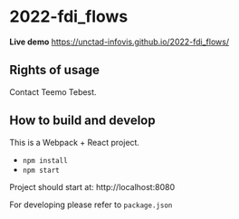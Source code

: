 # 2022-fdi_flows

**Live demo** https://unctad-infovis.github.io/2022-fdi_flows/

## Rights of usage

Contact Teemo Tebest.

## How to build and develop

This is a Webpack + React project.

* `npm install`
* `npm start`

Project should start at: http://localhost:8080

For developing please refer to `package.json`